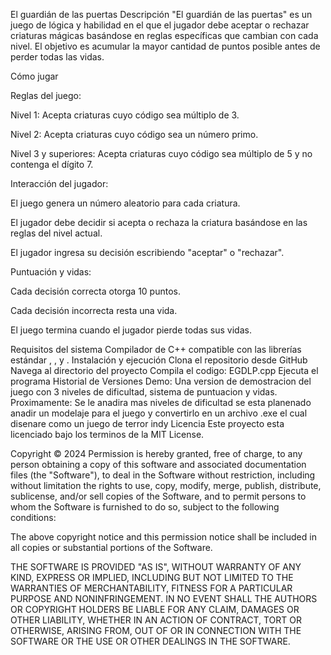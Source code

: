 El guardián de las puertas
Descripción
"El guardián de las puertas" es un juego de lógica y habilidad en el que el jugador debe aceptar o rechazar criaturas mágicas basándose en reglas específicas que cambian con cada nivel. El objetivo es acumular la mayor cantidad de puntos posible antes de perder todas las vidas.

Cómo jugar

Reglas del juego:

Nivel 1: Acepta criaturas cuyo código sea múltiplo de 3.

Nivel 2: Acepta criaturas cuyo código sea un número primo.

Nivel 3 y superiores: Acepta criaturas cuyo código sea múltiplo de 5 y no contenga el dígito 7.

Interacción del jugador:

El juego genera un número aleatorio para cada criatura.

El jugador debe decidir si acepta o rechaza la criatura basándose en las reglas del nivel actual.

El jugador ingresa su decisión escribiendo "aceptar" o "rechazar".

Puntuación y vidas:

Cada decisión correcta otorga 10 puntos.

Cada decisión incorrecta resta una vida.

El juego termina cuando el jugador pierde todas sus vidas.

Requisitos del sistema
Compilador de C++ compatible con las librerías estándar <cstdlib>, <ctime>, y <string>.
Instalación y ejecución
Clona el repositorio desde GitHub
Navega al directorio del proyecto
Compila el codigo:
EGDLP.cpp
Ejecuta el programa
Historial de Versiones
Demo: Una version de demostracion del juego con 3 niveles de dificultad, sistema de puntuacion y vidas.
Proximamente: Se le anadira mas niveles de dificultad se esta planenado anadir un modelaje para el juego y convertirlo en un archivo .exe
el cual disenare como un juego de terror indy
Licencia
Este proyecto esta licenciado bajo los terminos de la MIT License.

Copyright © 2024
Permission is hereby granted, free of charge, to any person obtaining a copy of this software and associated documentation files (the "Software"),
to deal in the Software without restriction, including without limitation the rights to use, copy, modify, merge, publish, distribute, sublicense, and/or 
sell copies of the Software, and to permit persons to whom the Software is furnished to do so, subject to the following conditions:

The above copyright notice and this permission notice shall be included in all copies or substantial portions of the Software.

THE SOFTWARE IS PROVIDED "AS IS", WITHOUT WARRANTY OF ANY KIND, EXPRESS OR IMPLIED, INCLUDING BUT NOT LIMITED TO THE WARRANTIES OF MERCHANTABILITY, 
FITNESS FOR A PARTICULAR PURPOSE AND NONINFRINGEMENT. IN NO EVENT SHALL THE AUTHORS OR COPYRIGHT HOLDERS BE LIABLE FOR ANY CLAIM, DAMAGES OR OTHER LIABILITY, 
WHETHER IN AN ACTION OF CONTRACT, TORT OR OTHERWISE, ARISING FROM, OUT OF OR IN CONNECTION WITH THE SOFTWARE OR THE USE OR OTHER DEALINGS IN THE SOFTWARE.
